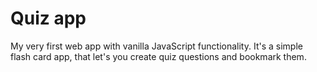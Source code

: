 # Quiz app

My very first web app with vanilla JavaScript functionality.
It's a simple flash card app, that let's you create quiz questions and bookmark them.
